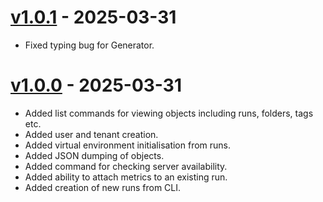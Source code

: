 # [v1.0.1](https://github.com/simvue-io/simvue-cli/releases/tag/v1.0.1) - 2025-03-31
* Fixed typing bug for Generator.

# [v1.0.0](https://github.com/simvue-io/simvue-cli/releases/tag/v1.0.0) - 2025-03-31
* Added list commands for viewing objects including runs, folders, tags etc.
* Added user and tenant creation.
* Added virtual environment initialisation from runs.
* Added JSON dumping of objects.
* Added command for checking server availability.
* Added ability to attach metrics to an existing run.
* Added creation of new runs from CLI.
